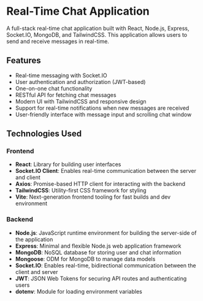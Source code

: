 # Real-Time Chat Application

A full-stack real-time chat application built with React, Node.js, Express, Socket.IO, MongoDB, and TailwindCSS. This application allows users to send and receive messages in real-time.

## Features

- Real-time messaging with Socket.IO
- User authentication and authorization (JWT-based)
- One-on-one chat functionality
- RESTful API for fetching chat messages
- Modern UI with TailwindCSS and responsive design
- Support for real-time notifications when new messages are received
- User-friendly interface with message input and scrolling chat window

## Technologies Used

### Frontend

- **React**: Library for building user interfaces
- **Socket.IO Client**: Enables real-time communication between the server and client
- **Axios**: Promise-based HTTP client for interacting with the backend
- **TailwindCSS**: Utility-first CSS framework for styling
- **Vite**: Next-generation frontend tooling for fast builds and dev environment

### Backend

- **Node.js**: JavaScript runtime environment for building the server-side of the application
- **Express**: Minimal and flexible Node.js web application framework
- **MongoDB**: NoSQL database for storing user and chat information
- **Mongoose**: ODM for MongoDB to manage data models
- **Socket.IO**: Enables real-time, bidirectional communication between the client and server
- **JWT**: JSON Web Tokens for securing API routes and authenticating users
- **dotenv**: Module for loading environment variables
   
